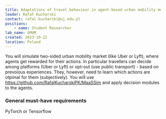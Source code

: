 ```yaml
---
title: Adaptations of travel behaviour in agent-based urban mobility model
leader: Rafał Kucharski
contact: rafal.kucharski@uj.edu.pl
positions:
    - name: Student Researcher
lab_name: GMUM
created: 2023-10-22
location: Poland
---
```


You will simulate two-sided urban mobility market (like Uber or Lyft), where agents get rewarded for their actions. In particular travellers can decide among platforms (Uber or Lyft) or opt-out (use public transport) - based on prevoious experiences. They, however, need to learn which actions are otpimal for them (subjectively). You will use https://github.com/RafalKucharskiPK/MaaSSim and apply decision modules to the agents.

### General must-have requirements

PyTorch or Tensorflow

